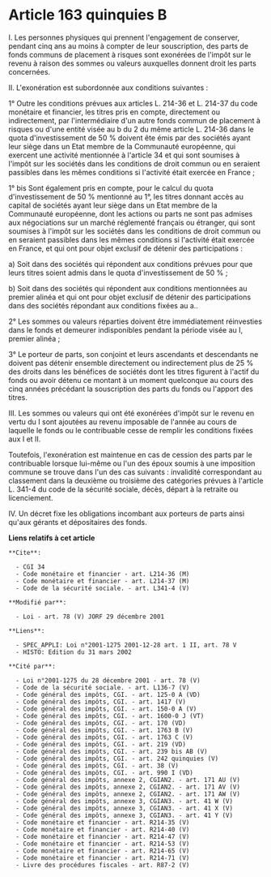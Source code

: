 # Article 163 quinquies B

I. Les personnes physiques qui prennent l'engagement de conserver, pendant cinq ans au moins à compter de leur souscription,
des parts de fonds communs de placement à risques sont exonérées de l'impôt sur le revenu à raison des sommes ou valeurs
auxquelles donnent droit les parts concernées.

II. L'exonération est subordonnée aux conditions suivantes :

1° Outre les conditions prévues aux articles L. 214-36 et L. 214-37 du code monétaire et financier, les titres pris en
compte, directement ou indirectement, par l'intermédiaire d'un autre fonds commun de placement à risques ou d'une entité
visée au b du 2 du même article L. 214-36 dans le quota d'investissement de 50 % doivent ête émis par des sociétés ayant leur
siège dans un Etat membre de la Communauté européenne, qui exercent une activité mentionnée à l'article 34 et qui sont
soumises à l'impôt sur les sociétés dans les conditions de droit commun ou en seraient passibles dans les mêmes conditions si
l'activité était exercée en France ;

1° bis Sont également pris en compte, pour le calcul du quota d'investissement de 50 % mentionné au 1°, les titres donnant
accès au capital de sociétés ayant leur siège dans un Etat membre de la Communauté européenne, dont les actions ou parts ne
sont pas admises aux négociations sur un marché réglementé français ou étranger, qui sont soumises à l'impôt sur les sociétés
dans les conditions de droit commun ou en seraient passibles dans les mêmes conditions si l'activité était exercée en France,
et qui ont pour objet exclusif de détenir des participations :

a) Soit dans des sociétés qui répondent aux conditions prévues pour que leurs titres soient admis dans le quota
d'investissement de 50 % ;

b) Soit dans des sociétés qui répondent aux conditions mentionnées au premier alinéa et qui ont pour objet exclusif de
détenir des participations dans des sociétés répondant aux conditions fixées au a..

2° Les sommes ou valeurs réparties doivent être immédiatement réinvesties dans le fonds et demeurer indisponibles pendant la
période visée au I, premier alinéa ;

3° Le porteur de parts, son conjoint et leurs ascendants et descendants ne doivent pas détenir ensemble directement ou
indirectement plus de 25 % des droits dans les bénéfices de sociétés dont les titres figurent à l'actif du fonds ou avoir
détenu ce montant à un moment quelconque au cours des cinq années précédant la souscription des parts du fonds ou l'apport
des titres.

III. Les sommes ou valeurs qui ont été exonérées d'impôt sur le revenu en vertu du I sont ajoutées au revenu imposable de
l'année au cours de laquelle le fonds ou le contribuable cesse de remplir les conditions fixées aux I et II.

Toutefois, l'exonération est maintenue en cas de cession des parts par le contribuable lorsque lui-même ou l'un des époux
soumis à une imposition commune se trouve dans l'un des cas suivants : invalidité correspondant au classement dans la
deuxième ou troisième des catégories prévues à l'article L. 341-4 du code de la sécurité sociale, décès, départ à la retraite
ou licenciement.

IV. Un décret fixe les obligations incombant aux porteurs de parts ainsi qu'aux gérants et dépositaires des fonds.

**Liens relatifs à cet article**

	**Cite**:

	  - CGI 34
	  - Code monétaire et financier - art. L214-36 (M)
	  - Code monétaire et financier - art. L214-37 (M)
	  - Code de la sécurité sociale. - art. L341-4 (V)

	**Modifié par**:

	  - Loi - art. 78 (V) JORF 29 décembre 2001

	**Liens**:

	  - SPEC_APPLI: Loi n°2001-1275 2001-12-28 art. 1 II, art. 78 V
	  - HISTO: Edition du 31 mars 2002

	**Cité par**:

	  - Loi n°2001-1275 du 28 décembre 2001 - art. 78 (V)
	  - Code de la sécurité sociale. - art. L136-7 (V)
	  - Code général des impôts, CGI. - art. 125-0 A (VD)
	  - Code général des impôts, CGI. - art. 1417 (V)
	  - Code général des impôts, CGI. - art. 150-0 A (V)
	  - Code général des impôts, CGI. - art. 1600-0 J (VT)
	  - Code général des impôts, CGI. - art. 170 (VD)
	  - Code général des impôts, CGI. - art. 1763 B (V)
	  - Code général des impôts, CGI. - art. 1763 C (V)
	  - Code général des impôts, CGI. - art. 219 (VD)
	  - Code général des impôts, CGI. - art. 239 bis AB (V)
	  - Code général des impôts, CGI. - art. 242 quinquies (V)
	  - Code général des impôts, CGI. - art. 38 (V)
	  - Code général des impôts, CGI. - art. 990 I (VD)
	  - Code général des impôts, annexe 2, CGIAN2. - art. 171 AU (V)
	  - Code général des impôts, annexe 2, CGIAN2. - art. 171 AV (V)
	  - Code général des impôts, annexe 2, CGIAN2. - art. 171 AW (V)
	  - Code général des impôts, annexe 3, CGIAN3. - art. 41 W (V)
	  - Code général des impôts, annexe 3, CGIAN3. - art. 41 X (V)
	  - Code général des impôts, annexe 3, CGIAN3. - art. 41 Y (V)
	  - Code monétaire et financier - art. R214-35 (V)
	  - Code monétaire et financier - art. R214-40 (V)
	  - Code monétaire et financier - art. R214-47 (V)
	  - Code monétaire et financier - art. R214-53 (V)
	  - Code monétaire et financier - art. R214-65 (V)
	  - Code monétaire et financier - art. R214-71 (V)
	  - Livre des procédures fiscales - art. R87-2 (V)
